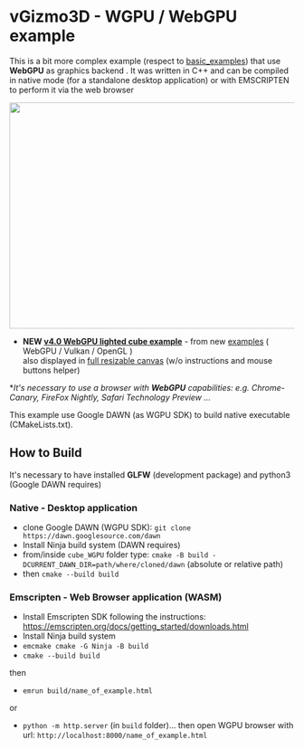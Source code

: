 # vGizmo3D - WGPU / WebGPU example

This is a bit more complex example (respect to [basic_examples](https://github.com/BrutPitt/imGuIZMO.quat/tree/master/basic_examples)) that use **WebGPU** as graphics backend .
It was written in C++ and can be compiled in native mode (for a standalone desktop application) or with EMSCRIPTEN to perform it via the web browser

<p align="center"><a href="https://brutpitt.github.io/myRepos/imGuIZMO/example/WebGL/wglCubeExample.html"> 
<img width="640" height="400" src="https://brutpitt.github.io/myRepos/imGuIZMO/screenshots/lightCube.png"></a>
</p>

- **NEW [v4.0 **WebGPU** lighted cube example](https://brutpitt.github.io/myRepos/imGuIZMO/example/WGPU/imguizmo_quat_wgpuLightCube.html)** - from new [examples](https://github.com/BrutPitt/imGuIZMO.quat/tree/master/examples) ( WebGPU / Vulkan / OpenGL )\
also displayed in [full resizable canvas](https://brutpitt.github.io/myRepos/imGuIZMO/example/WGPU/imguizmo_quat_wgpuLightCube_full.html) (w/o instructions and mouse buttons helper)


**It's necessary to use a browser with **WebGPU** capabilities: e.g. Chrome-Canary, FireFox Nightly, Safari Technology Preview ...*

This example use Google DAWN (as WGPU SDK) to build native executable (CMakeLists.txt). 


## How to Build                 

It's necessary to have installed **GLFW** (development package) and python3 (Google DAWN requires)

### Native - Desktop application

- clone Google DAWN (WGPU SDK): `git clone https://dawn.googlesource.com/dawn`
- Install Ninja build system (DAWN requires)
- from/inside `cube_WGPU` folder type: `cmake -B build -DCURRENT_DAWN_DIR=path/where/cloned/dawn` (absolute or relative path) 
- then `cmake --build build`

### Emscripten - Web Browser application (WASM)

- Install Emscripten SDK following the instructions: https://emscripten.org/docs/getting_started/downloads.html
- Install Ninja build system 
- `emcmake cmake -G Ninja -B build`
- `cmake --build build`

then

- `emrun build/name_of_example.html`

or

- `python -m http.server` (in `build` folder)... then open WGPU browser with url: `http://localhost:8000/name_of_example.html`








